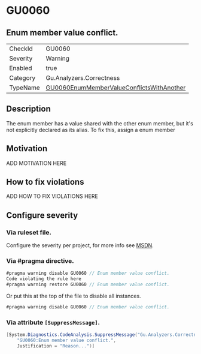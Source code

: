# GU0060
## Enum member value conflict.

<!-- start generated table -->
<table>
<tr>
  <td>CheckId</td>
  <td>GU0060</td>
</tr>
<tr>
  <td>Severity</td>
  <td>Warning</td>
</tr>
<tr>
  <td>Enabled</td>
  <td>true</td>
</tr>
<tr>
  <td>Category</td>
  <td>Gu.Analyzers.Correctness</td>
</tr>
<tr>
  <td>TypeName</td>
  <td><a href="https://github.com/GuOrg/Gu.Analyzers/blob/master/Gu.Analyzers/GU0060EnumMemberValueConflictsWithAnother.cs">GU0060EnumMemberValueConflictsWithAnother</a></td>
</tr>
</table>
<!-- end generated table -->

## Description

The enum member has a value shared with the other enum member, but it's not explicitly declared as its alias. To fix this, assign a enum member

## Motivation

ADD MOTIVATION HERE

## How to fix violations

ADD HOW TO FIX VIOLATIONS HERE

<!-- start generated config severity -->
## Configure severity

### Via ruleset file.

Configure the severity per project, for more info see [MSDN](https://msdn.microsoft.com/en-us/library/dd264949.aspx).

### Via #pragma directive.
```C#
#pragma warning disable GU0060 // Enum member value conflict.
Code violating the rule here
#pragma warning restore GU0060 // Enum member value conflict.
```

Or put this at the top of the file to disable all instances.
```C#
#pragma warning disable GU0060 // Enum member value conflict.
```

### Via attribute `[SuppressMessage]`.

```C#
[System.Diagnostics.CodeAnalysis.SuppressMessage("Gu.Analyzers.Correctness", 
    "GU0060:Enum member value conflict.", 
    Justification = "Reason...")]
```
<!-- end generated config severity -->